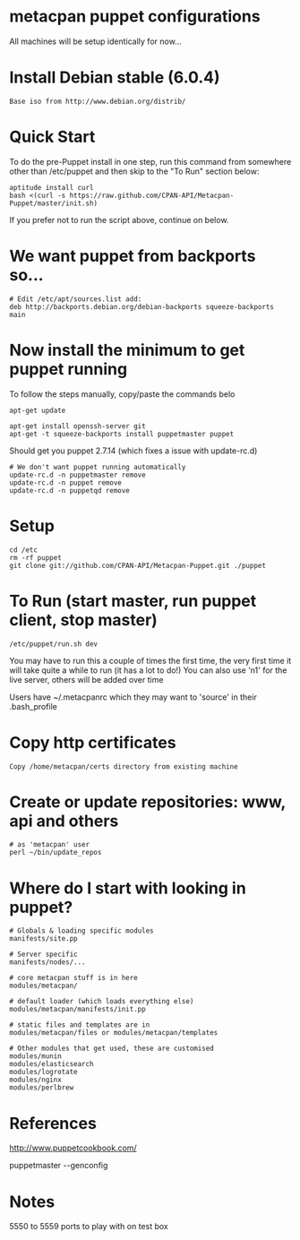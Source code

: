 # metacpan puppet configurations

All machines will be setup identically for now...

# Install Debian stable (6.0.4)
    Base iso from http://www.debian.org/distrib/

# Quick Start

To do the pre-Puppet install in one step, run this command from somewhere other
than /etc/puppet and then skip to the "To Run" section below:

    aptitude install curl
    bash <(curl -s https://raw.github.com/CPAN-API/Metacpan-Puppet/master/init.sh)

If you prefer not to run the script above, continue on below.

# We want puppet from backports so...
    # Edit /etc/apt/sources.list add:
    deb http://backports.debian.org/debian-backports squeeze-backports main

# Now install the minimum to get puppet running

To follow the steps manually, copy/paste the commands belo

    apt-get update

    apt-get install openssh-server git
    apt-get -t squeeze-backports install puppetmaster puppet

Should get you puppet 2.7.14 (which fixes a issue with update-rc.d)

    # We don't want puppet running automatically
    update-rc.d -n puppetmaster remove
    update-rc.d -n puppet remove
    update-rc.d -n puppetqd remove

# Setup
    cd /etc
    rm -rf puppet
    git clone git://github.com/CPAN-API/Metacpan-Puppet.git ./puppet

# To Run (start master, run puppet client, stop master)
    /etc/puppet/run.sh dev

You may have to run this a couple of times the first time, the very
first time it will take quite a while to run (it has a lot to do!)
You can also use 'n1' for the live server, others will be added over time

Users have ~/.metacpanrc which they may want to 'source' in their .bash_profile

# Copy http certificates
    Copy /home/metacpan/certs directory from existing machine

# Create or update repositories: www, api and others
    # as 'metacpan' user
    perl ~/bin/update_repos

# Where do I start with looking in puppet?

    # Globals & loading specific modules
    manifests/site.pp

    # Server specific
    manifests/nodes/...

    # core metacpan stuff is in here
    modules/metacpan/

    # default loader (which loads everything else)
    modules/metacpan/manifests/init.pp

    # static files and templates are in
    modules/metacpan/files or modules/metacpan/templates

    # Other modules that get used, these are customised
    modules/munin
    modules/elasticsearch
    modules/logrotate
    modules/nginx
    modules/perlbrew

# References

http://www.puppetcookbook.com/

puppetmaster --genconfig

# Notes

5550 to 5559 ports to play with on test box
